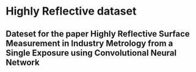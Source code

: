 # Highly Reflective dataset
## Dateset for the paper  Highly Reflective Surface Measurement in Industry Metrology from a Single Exposure using Convolutional Neural Network
